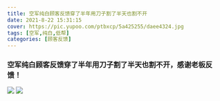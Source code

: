 ```yaml
---
title: 空军纯白顾客反馈穿了半年用刀子割了半天也割不开
date: 2021-8-22 15:31:15
cover: https://pic.yupoo.com/ptbxcp/5a425255/daee4324.jpg
tags: [空军,纯白,低帮]
categories: [顾客反馈]
---
```


###  空军纯白顾客反馈穿了半年用刀子割了半天也割不开，感谢老板反馈！
![](https://pic.yupoo.com/ptbxcp/5a425255/daee4324.jpg)
![](https://pic.yupoo.com/ptbxcp/adfaf0ff/0f5f0c5d.jpg)
